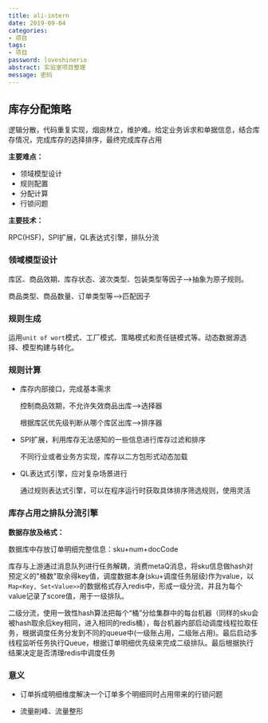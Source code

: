 ```yaml
---
title: ali-intern
date: 2019-09-04
categories:
- 项目
tags:
- 项目
password: loveshinerio   
abstract: 实验室项目整理
message: 密码 
---
```


## 库存分配策略

逻辑分散，代码重复实现，烟囱林立，维护难。给定业务诉求和单据信息，结合库存情况，完成库存的选择排序，最终完成库存占用

**主要难点：**

- 领域模型设计
- 规则配置
- 分配计算
- 行锁问题

**主要技术：**

RPC(HSF)，SPI扩展，QL表达式引擎，排队分流

### 领域模型设计

库区、商品效期、库存状态、波次类型、包装类型等因子——>抽象为原子规则。

商品类型、商品数量、订单类型等——>匹配因子

### 规则生成

运用`unit of wort`模式、工厂模式、策略模式和责任链模式等。动态数据源选择、模型构建与转化。

### 规则计算

- 库存内部接口，完成基本需求

  控制商品效期，不允许失效商品出库——>选择器

  根据库区优先级判断从哪个库区出库——>排序器

- SPI扩展，利用库存无法感知的一些信息进行库存过滤和排序

  不同行业或者业务方实现，库存以二方包形式动态加载

- QL表达式引擎，应对复杂场景进行

  通过规则表达式引擎，可以在程序运行时获取具体排序筛选规则，使用灵活

### 库存占用之排队分流引擎

**数据存放及格式：**

数据库中存放订单明细完整信息：sku+num+docCode

库存与上游通过消息队列进行任务解耦，消费metaQ消息，将sku信息做hash对预定义的"桶数"取余得key值，调度数据本身(sku+调度任务层级)作为value，以`Map<Key, Set<Value>>`的数据格式存入redis中，形成一级分流，并且为每个value记录了score值，用于一级排队。

二级分流，使用一致性hash算法把每个“桶”分给集群中的每台机器（同样的sku会被hash取余后key相同，进入相同的redis桶），每台机器内部启动调度线程拉取任务，根据调度任务分发到不同的queue中(一级账占用，二级账占用)。最后启动多线程监听任务执行Queue，根据订单明细优先级来完成二级排队。最后根据执行结果决定是否清理redis中调度任务

### 意义

- 订单拆成明细维度解决一个订单多个明细同时占用带来的行锁问题

- 流量削峰、流量整形





 